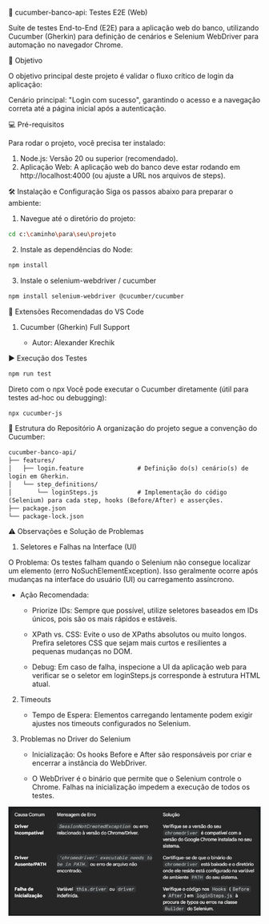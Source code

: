 🥒 cucumber-banco-api: Testes E2E (Web)

Suíte de testes End-to-End (E2E) para a aplicação web do banco, utilizando Cucumber (Gherkin) para definição de cenários e Selenium WebDriver para automação no navegador Chrome.


🎯 Objetivo

O objetivo principal deste projeto é validar o fluxo crítico de login da aplicação:

Cenário principal: "Login com sucesso", garantindo o acesso e a navegação correta até a página inicial após a autenticação.


💻 Pré-requisitos

Para rodar o projeto, você precisa ter instalado:

1. Node.js: Versão 20 ou superior (recomendado).
2. Aplicação Web: A aplicação web do banco deve estar rodando em http://localhost:4000 (ou ajuste a URL nos arquivos de steps).


🛠️ Instalação e Configuração
Siga os passos abaixo para preparar o ambiente:

1. Navegue até o diretório do projeto:
```bash
cd c:\caminho\para\seu\projeto
```
2. Instale as dependências do Node:
```bash
npm install
```
3. Instale o selenium-webdriver / cucumber
```bash 
npm install selenium-webdriver @cucumber/cucumber
```

🧩 Extensões Recomendadas do VS Code

1. Cucumber (Gherkin) Full Support

    * Autor: Alexander Krechik


▶️ Execução dos Testes
```bash
npm run test
```
Direto com o npx
Você pode executar o Cucumber diretamente (útil para testes ad-hoc ou debugging):
```bash
npx cucumber-js
```
📂 Estrutura do Repositório
A organização do projeto segue a convenção do Cucumber:
```
cucumber-banco-api/
├── features/
│   ├── login.feature               # Definição do(s) cenário(s) de login em Gherkin.
│   └── step_definitions/
│       └── loginSteps.js           # Implementação do código (Selenium) para cada step, hooks (Before/After) e asserções.
├── package.json
└── package-lock.json
```

⚠️ Observações e Solução de Problemas

1. Seletores e Falhas na Interface (UI)

O Problema: Os testes falham quando o Selenium não consegue localizar um elemento (erro NoSuchElementException). Isso geralmente ocorre após mudanças na interface do usuário (UI) ou carregamento assíncrono.

* Ação Recomendada:

  * Priorize IDs: Sempre que possível, utilize seletores baseados em IDs únicos, pois são os mais rápidos e estáveis.

  * XPath vs. CSS: Evite o uso de XPaths absolutos ou muito longos. Prefira seletores CSS que sejam mais curtos e resilientes a pequenas mudanças no DOM.

  * Debug: Em caso de falha, inspecione a UI da aplicação web para verificar se o seletor em loginSteps.js corresponde à estrutura HTML atual.

2. Timeouts

    * Tempo de Espera: Elementos carregando lentamente podem exigir ajustes nos timeouts configurados no Selenium.

3. Problemas no Driver do Selenium

    * Inicialização: Os hooks Before e After são responsáveis por criar e encerrar a instância do WebDriver.

    * O WebDriver é o binário que permite que o Selenium controle o Chrome. Falhas na inicialização impedem a execução de todos os testes.

![alt text](tabela_falhas.png)